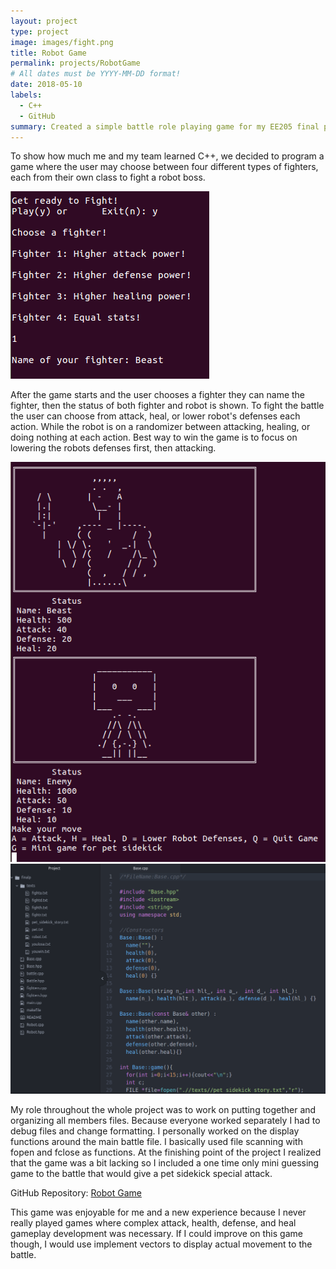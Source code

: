 ```yaml
---
layout: project
type: project
image: images/fight.png
title: Robot Game
permalink: projects/RobotGame
# All dates must be YYYY-MM-DD format!
date: 2018-05-10
labels:
  - C++
  - GitHub
summary: Created a simple battle role playing game for my EE205 final project.
---
```


To show how much me and my team learned C++, we decided to program a game where the user may choose between four different types of fighters, each from their own class to fight a robot boss.

<img class="ui image" src="../images/start.png">

After the game starts and the user chooses a fighter they can name the fighter, then the status of both fighter and robot is shown. To fight the battle the user can choose from attack, heal, or lower robot's defenses each action. While the robot is on a randomizer between attacking, healing, or doing nothing at each action. Best way to win the game is to focus on lowering the robots defenses first, then attacking.

<div class="ui small rounded images">
    <img class="ui image" src="../images/battle.png">
    <img class="ui image" src="../images/arena.png">
</div>

My role throughout the whole project was to work on putting together and organizing all members files. Because everyone worked separately I had to debug files and change formatting. I personally worked on the display functions around the main battle file. I basically used file scanning with fopen and fclose as functions. At the finishing point of the project I realized that the game was a bit lacking so I included a one time only mini guessing game to the battle that would give a pet sidekick special attack.

GitHub Repository: <a href="https://github.com/klin6/EE205proj"><i class="large github icon "></i>Robot Game</a>
 
This game was enjoyable for me and a new experience because I never really played games where complex attack, health, defense, and heal gameplay development was necessary. If I could improve on this game though, I would use implement vectors to display actual movement to the battle.

